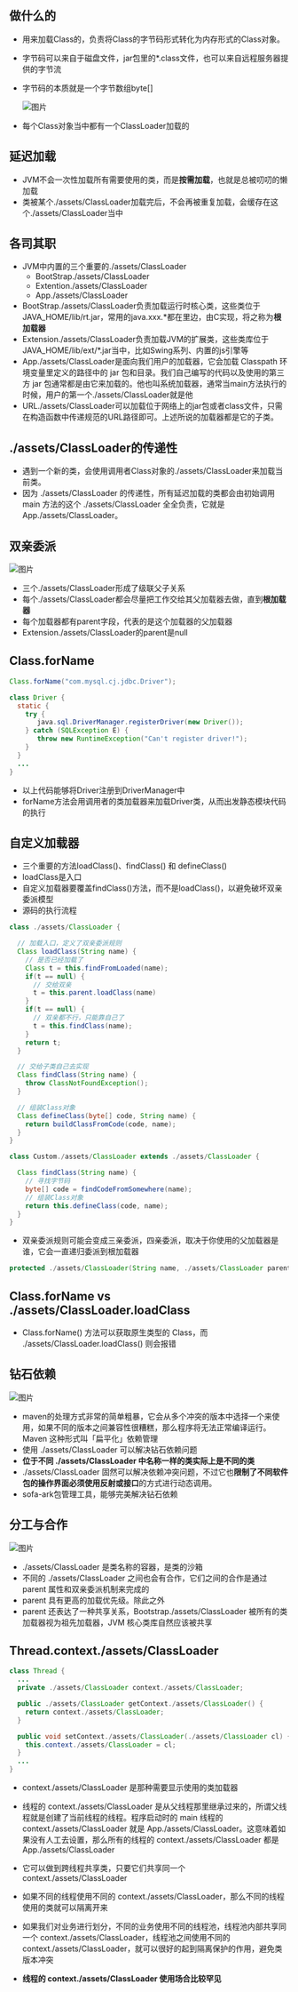## 做什么的

* 用来加载Class的，负责将Class的字节码形式转化为内存形式的Class对象。

* 字节码可以来自于磁盘文件，jar包里的*.class文件，也可以来自远程服务器提供的字节流

* 字节码的本质就是一个字节数组byte[]

  ![图片](./assets/ClassLoader/bb.jpeg)
  
* 每个Class对象当中都有一个ClassLoader加载的



## 延迟加载

* JVM不会一次性加载所有需要使用的类，而是**按需加载**，也就是总被叨叨的懒加载
* 类被某个./assets/ClassLoader加载完后，不会再被重复加载，会缓存在这个./assets/ClassLoader当中



## 各司其职

* JVM中内置的三个重要的./assets/ClassLoader
  * BootStrap./assets/ClassLoader
  * Extention./assets/ClassLoader
  * App./assets/ClassLoader
* BootStrap./assets/ClassLoader负责加载运行时核心类，这些类位于JAVA_HOME/lib/rt.jar，常用的java.xxx.*都在里边，由C实现，将之称为**根加载器**
* Extension./assets/ClassLoader负责加载JVM的扩展类，这些类库位于JAVA_HOME/lib/ext/*.jar当中，比如Swing系列、内置的js引擎等
* App./assets/ClassLoader是面向我们用户的加载器，它会加载 Classpath 环境变量里定义的路径中的 jar 包和目录。我们自己编写的代码以及使用的第三方 jar 包通常都是由它来加载的。他也叫系统加载器，通常当main方法执行的时候，用户的第一个./assets/ClassLoader就是他
* URL./assets/ClassLoader可以加载位于网络上的jar包或者class文件，只需在构造函数中传递规范的URL路径即可。上述所说的加载器都是它的子类。



## ./assets/ClassLoader的传递性

* 遇到一个新的类，会使用调用者Class对象的./assets/ClassLoader来加载当前类。
* 因为 ./assets/ClassLoader 的传递性，所有延迟加载的类都会由初始调用 main 方法的这个 ./assets/ClassLoader 全全负责，它就是 App./assets/ClassLoader。



## 双亲委派

![图片](./assets/ClassLoader/bb-20190715115306723.jpeg)

* 三个./assets/ClassLoader形成了级联父子关系
* 每个./assets/ClassLoader都会尽量把工作交给其父加载器去做，直到**根加载器**
* 每个加载器都有parent字段，代表的是这个加载器的父加载器
* Extension./assets/ClassLoader的parent是null



## Class.forName

```java
Class.forName("com.mysql.cj.jdbc.Driver");
```

```java
class Driver {
  static {
    try {
       java.sql.DriverManager.registerDriver(new Driver());
    } catch (SQLException E) {
       throw new RuntimeException("Can't register driver!");
    }
  }
  ...
}
```

* 以上代码能够将Driver注册到DriverManager中
* forName方法会用调用者的类加载器来加载Driver类，从而出发静态模块代码的执行



## 自定义加载器

* 三个重要的方法loadClass()、findClass() 和 defineClass()
* loadClass是入口
* 自定义加载器要覆盖findClass()方法，而不是loadClass()，以避免破坏双亲委派模型
* 源码的执行流程

```java
class ./assets/ClassLoader {

  // 加载入口，定义了双亲委派规则
  Class loadClass(String name) {
    // 是否已经加载了
    Class t = this.findFromLoaded(name);
    if(t == null) {
      // 交给双亲
      t = this.parent.loadClass(name)
    }
    if(t == null) {
      // 双亲都不行，只能靠自己了
      t = this.findClass(name);
    }
    return t;
  }

  // 交给子类自己去实现
  Class findClass(String name) {
    throw ClassNotFoundException();
  }

  // 组装Class对象
  Class defineClass(byte[] code, String name) {
    return buildClassFromCode(code, name);
  }
}

class Custom./assets/ClassLoader extends ./assets/ClassLoader {

  Class findClass(String name) {
    // 寻找字节码
    byte[] code = findCodeFromSomewhere(name);
    // 组装Class对象
    return this.defineClass(code, name);
  }
}
```

* 双亲委派规则可能会变成三亲委派，四亲委派，取决于你使用的父加载器是谁，它会一直递归委派到根加载器

```java
protected ./assets/ClassLoader(String name, ./assets/ClassLoader parent);
```



## Class.forName vs ./assets/ClassLoader.loadClass

* Class.forName() 方法可以获取原生类型的 Class，而 ./assets/ClassLoader.loadClass() 则会报错



## 钻石依赖

![图片](./assets/ClassLoader/bb-20190715140522544.jpeg)



* maven的处理方式非常的简单粗暴，它会从多个冲突的版本中选择一个来使用，如果不同的版本之间兼容性很糟糕，那么程序将无法正常编译运行。Maven 这种形式叫「扁平化」依赖管理
* 使用 ./assets/ClassLoader 可以解决钻石依赖问题
* **位于不同 ./assets/ClassLoader 中名称一样的类实际上是不同的类**
* ./assets/ClassLoader 固然可以解决依赖冲突问题，不过它也**限制了不同软件包的操作界面必须使用反射或接口**的方式进行动态调用。
* sofa-ark包管理工具，能够完美解决钻石依赖



## 分工与合作

![图片](./assets/ClassLoader/bb-20190715141121212.jpeg)

* ./assets/ClassLoader 是类名称的容器，是类的沙箱
* 不同的 ./assets/ClassLoader 之间也会有合作，它们之间的合作是通过 parent 属性和双亲委派机制来完成的
* parent 具有更高的加载优先级。除此之外
* parent 还表达了一种共享关系，Bootstrap./assets/ClassLoader 被所有的类加载器视为祖先加载器，JVM 核心类库自然应该被共享



## Thread.context./assets/ClassLoader

```java
class Thread {
  ...
  private ./assets/ClassLoader context./assets/ClassLoader;

  public ./assets/ClassLoader getContext./assets/ClassLoader() {
    return context./assets/ClassLoader;
  }

  public void setContext./assets/ClassLoader(./assets/ClassLoader cl) {
    this.context./assets/ClassLoader = cl;
  }
  ...
}
```

* context./assets/ClassLoader 是那种需要显示使用的类加载器
* 线程的 context./assets/ClassLoader 是从父线程那里继承过来的，所谓父线程就是创建了当前线程的线程。程序启动时的 main 线程的 context./assets/ClassLoader 就是 App./assets/ClassLoader。这意味着如果没有人工去设置，那么所有的线程的 context./assets/ClassLoader 都是 App./assets/ClassLoader

* 它可以做到跨线程共享类，只要它们共享同一个 context./assets/ClassLoader
* 如果不同的线程使用不同的 context./assets/ClassLoader，那么不同的线程使用的类就可以隔离开来
* 如果我们对业务进行划分，不同的业务使用不同的线程池，线程池内部共享同一个 context./assets/ClassLoader，线程池之间使用不同的 context./assets/ClassLoader，就可以很好的起到隔离保护的作用，避免类版本冲突
* **线程的 context./assets/ClassLoader 使用场合比较罕见**





















